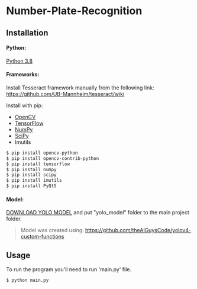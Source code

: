 # Number-Plate-Recognition

## Installation

#### Python:
[Python 3.8](https://www.python.org/downloads/release/python-386/)

#### Frameworks:

Install Tesseract framework manually from the following link:
https://github.com/UB-Mannheim/tesseract/wiki

Install with pip:

* [OpenCV](https://opencv.org)
* [TensorFlow](https://www.tensorflow.org)
* [NumPy](https://numpy.org)
* [SciPy](https://www.scipy.org)
* Imutils

```sh
$ pip install opencv-python
$ pip install opencv-contrib-python
$ pip install tensorflow
$ pip install numpy
$ pip install scipy
$ pip install imutils
$ pip install PyQt5
```
#### Model:
[DOWNLOAD YOLO MODEL](https://drive.google.com/file/d/1f9egCY_zJQ6nrXvJXd0i3cxqXnnik_1u/view?usp=sharing) and put "yolo_model" folder to the main project folder.  

>Model was created using: https://github.com/theAIGuysCode/yolov4-custom-functions

## Usage

To run the program you'll need to run 'main.py' file.
```sh
$ python main.py
```
